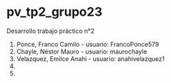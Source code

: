 # pv_tp2_grupo23
Desarrollo trabajo práctico n°2 

1. Ponce, Franco Camilo - usuario: FrancoPonce579
2. Chayle, Néstor Mauro - usuario: maurochayle
3. Velazquez, Emilce Anahi - usuario: anahivelazquez1
4.
5.
